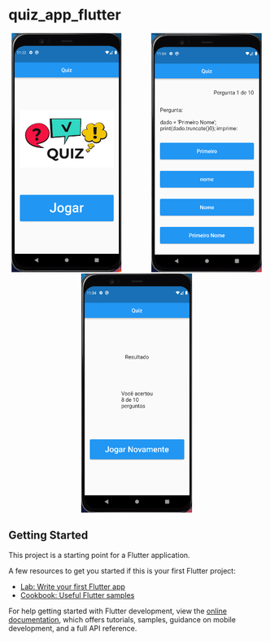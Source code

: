 # quiz_app_flutter

<p align="center">
    <img height="470" src="assets/images/home.png">
    &nbsp;&nbsp;&nbsp;&nbsp;&nbsp;&nbsp;&nbsp;&nbsp;&nbsp;&nbsp;&nbsp;&nbsp;&nbsp;
    <img height="470" src="assets/images/quiz.png">
    &nbsp;&nbsp;&nbsp;&nbsp;&nbsp;&nbsp;&nbsp;&nbsp;&nbsp;&nbsp;&nbsp;&nbsp;&nbsp;
    <img height="470" src="assets/images/result.png">
    &nbsp;&nbsp;&nbsp;&nbsp;&nbsp;&nbsp;&nbsp;&nbsp;&nbsp;&nbsp;&nbsp;&nbsp;&nbsp;
   
         
</p>

## Getting Started

This project is a starting point for a Flutter application.

A few resources to get you started if this is your first Flutter project:

- [Lab: Write your first Flutter app](https://docs.flutter.dev/get-started/codelab)
- [Cookbook: Useful Flutter samples](https://docs.flutter.dev/cookbook)

For help getting started with Flutter development, view the
[online documentation](https://docs.flutter.dev/), which offers tutorials,
samples, guidance on mobile development, and a full API reference.
